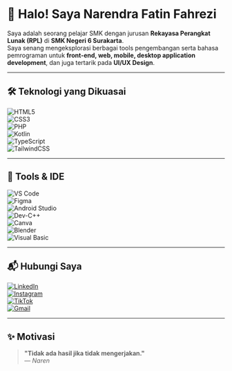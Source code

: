 # 👋 Halo! Saya Narendra Fatin Fahrezi

Saya adalah seorang pelajar SMK dengan jurusan **Rekayasa Perangkat Lunak (RPL)** di **SMK Negeri 6 Surakarta**.  
Saya senang mengeksplorasi berbagai tools pengembangan serta bahasa pemrograman untuk **front-end, web, mobile, desktop application development**, dan juga tertarik pada **UI/UX Design**.  

---

## 🛠️ Teknologi yang Dikuasai

![HTML5](https://img.shields.io/badge/HTML5-E34F26?style=for-the-badge&logo=html5&logoColor=white)  
![CSS3](https://img.shields.io/badge/CSS3-1572B6?style=for-the-badge&logo=css3&logoColor=white)  
![PHP](https://img.shields.io/badge/PHP-777BB4?style=for-the-badge&logo=php&logoColor=white)  
![Kotlin](https://img.shields.io/badge/Kotlin-0095D5?style=for-the-badge&logo=kotlin&logoColor=white)  
![TypeScript](https://img.shields.io/badge/TypeScript-3178C6?style=for-the-badge&logo=typescript&logoColor=white)  
![TailwindCSS](https://img.shields.io/badge/Tailwind_CSS-38B2AC?style=for-the-badge&logo=tailwind-css&logoColor=white)  

---

## 🔧 Tools & IDE

![VS Code](https://img.shields.io/badge/VS%20Code-0078d7?style=for-the-badge&logo=visual-studio-code&logoColor=white)  
![Figma](https://img.shields.io/badge/Figma-F24E1E?style=for-the-badge&logo=figma&logoColor=white)  
![Android Studio](https://img.shields.io/badge/Android%20Studio-3DDC84?style=for-the-badge&logo=android-studio&logoColor=white)  
![Dev-C++](https://img.shields.io/badge/Dev%20C++-00599C?style=for-the-badge&logo=c%2B%2B&logoColor=white)  
![Canva](https://img.shields.io/badge/Canva-00C4CC?style=for-the-badge&logo=canva&logoColor=white)  
![Blender](https://img.shields.io/badge/Blender-F5792A?style=for-the-badge&logo=blender&logoColor=white)  
![Visual Basic](https://img.shields.io/badge/Visual%20Basic-5C2D91?style=for-the-badge&logo=.net&logoColor=white)  

---

## 📬 Hubungi Saya

[![LinkedIn](https://img.shields.io/badge/LinkedIn-0077B5?style=for-the-badge&logo=linkedin&logoColor=white)](#)  
[![Instagram](https://img.shields.io/badge/Instagram-E4405F?style=for-the-badge&logo=instagram&logoColor=white)](#)  
[![TikTok](https://img.shields.io/badge/TikTok-000000?style=for-the-badge&logo=tiktok&logoColor=white)](#)  
[![Gmail](https://img.shields.io/badge/Gmail-D14836?style=for-the-badge&logo=gmail&logoColor=white)](#)  

---

## ✨ Motivasi
> **"Tidak ada hasil jika tidak mengerjakan."**  
> — *Naren*
